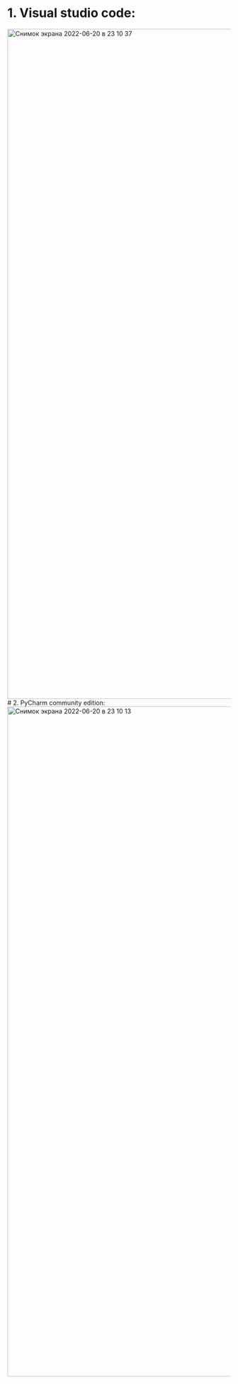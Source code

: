# 1. Visual studio code:
 <img width="1512" alt="Снимок экрана 2022-06-20 в 23 10 37" src="https://user-images.githubusercontent.com/107577468/174673542-fb10d27a-14df-4433-9a79-258e1fcda970.png">
# 2. PyCharm community edition:
<img width="1512" alt="Снимок экрана 2022-06-20 в 23 10 13" src="https://user-images.githubusercontent.com/107577468/174673579-978cdaa2-9a4f-4f25-a360-0aae2b6bfd38.png">
